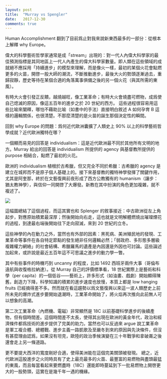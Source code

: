 ```yaml
---
layout: post
title:  "Murray vs Spengler"
date:   2017-12-30
comments: true
---
```


Human Accomplishment 翻到了目前爲止對我來說新東西最多的一部分：從根本上解釋 why Europe。

偉大的科學藝術哲學家通常是成「stream」出現的：對一代人內偉大科學家的最佳預測指標是其同地區上一代人內產生的偉大科學家數量。即人類在這些領域的成就絕不應採用「持續進步」的模型來理解，而是像火一樣，最初的某個火花會點燃更多的火苗，開啓一股大師的潮流，不斷推動進步，最後大火的勢頭逐漸過去，重歸寂靜，歷史等待在某個合適的角落萬事俱備之後的另一個火花（與其所需的東風）。

有時大火會引發正反饋，越燒越旺，像工業革命；有時大火會燒盡可燃物，成爲使自己熄滅的原因，像這五百年的進步之於 20 世紀的西方。
這些過程很容易用這些比喻來闡釋，哪怕不藉助比喻（如書中的手法）直接明白敘述 A 如何孕育 B 這樣的邏輯關係，也很清楚。不那麼清楚的是火苗的誕生那個決定性的瞬間。

回到 why Europe 的問題：爲何近代歐洲囊擴了人類史上 90% 以上的科學藝術哲學成就？近代歐洲獨特在哪？

一個顯而易見的回答是 individualism：這是近代歐洲最不同於其他所有文明的地方。Murray 給出的回答是 individualism 所提供的 agency 與基督教所提供的 purpose 相結合，點燃了最初的火花。

歐洲的 individualism 植根於古希臘，但又完全不同於希臘：古希臘的 agency 是建立在城邦而不是原子個人基礎上的。接下來基督教的獨特神學發揮了關鍵作用，尤其是阿奎那，終於在文藝復興前夜形成了西方公教獨有的 humanism（讓步：猶太教神學），與信仰一同開啓了大爆發。新教在其中扮演的角色更加複雜，就不複述了。

![](https://gaberber.github.io/img/murray-spengler.jpg)

這幅圖總結了這個過程，而這其實也和 Splenger 的敘事接近：中古歐洲從左上角起步，對應原始積累最深厚；然後開始向右走，這也就是文明解體燃燒出璀璨煙花的過程，到達最右端後開始往下走向寂滅，來到 20 世紀的立冬。 

這些神學的內在動力之外，當然也有外部的因素：黑死病、美洲殖民地的發現、工業革命等事件在各自特定節點的發生絕非任何邏輯必然；「弱政府、多形態多層級複雜權力網絡」的社會結構、希臘羅馬的遺產是內因還是外因也可討論。這些論述加起來，或許說是最近五百年這不可思議之進步的動力學一瞥。

其中有些事件的時機巧到 uncanny 的程度，比如 1492 西班牙兩件大事（哥倫布遠航與收復格拉納達）。從 Murray 自己的評價標準看，18 世紀實際上是藝術和科學（per capita）的一個低谷——藝術上，許多形式（如油畫、戲劇）開始顯得陳舊，創造力下降，科學知識的積累的進步速度也放慢，本質上都是 low hanging fruits 已經摘得差不多。然而就在看這趨勢以爲文藝復興以來這一波人類歷史上前所未見的爆炸式進步要開始退潮時，工業革命開始了，將火焰再次推向此前無人可以想象的高潮。

第二次工業革命（內燃機、電磁）非常顯然是 18C 以前基礎科學進步的後續產物，但有個時間差。這個時間差不太長，使得其出現在歐洲的黃金年代，政治和經濟條件都爲技術的進步提供了完美的助力。當然也可以反過來 argue 說工業革命是軍工複合體、總體戰、進步主義一路凱歌及至嚴冬到來的原因與先決條件，但沒有甚麼理由認爲，如果沒有坦克，歐陸的政治季候演變在三十年戰爭和拿破崙之後還會走上另一條道路。

更不要提大西洋的寬度剛好合適，使得美洲能在這個完美關頭被發現。
總之，近代歐洲這股進步之火同時具有了史上最亮最多的火苗、最豐富的易燃物與盡頭最猛的東風，而且每當看起來要燃盡時（18C）還能即時蔓延到下一批易燃物上開啓更大的一股勢頭，這實在是幾千年一遇的機緣。

